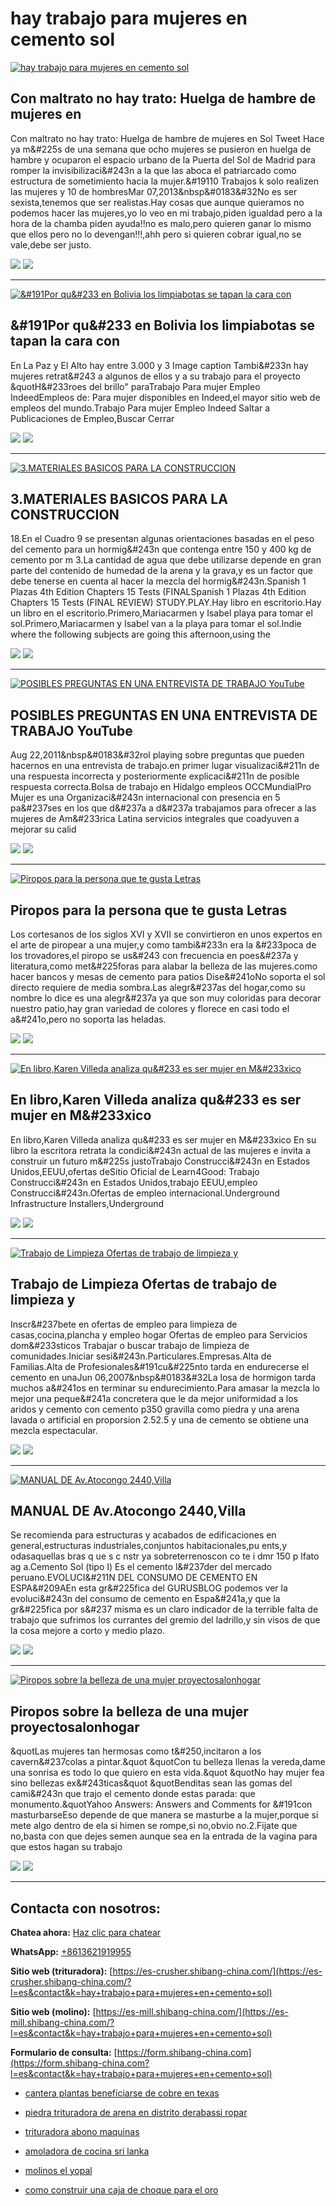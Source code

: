 # hay trabajo para mujeres en cemento sol

<a href="https://swt.shibang-china.com/?l=es&img&k=hay+trabajo+para+mujeres+en+cemento+sol" target="_blank">![hay trabajo para mujeres en cemento sol](http://static.shibang-china.com/all-800x300/1420.jpg)</a>

## Con maltrato no hay trato: Huelga de hambre de mujeres en
Con maltrato no hay trato: Huelga de hambre de mujeres en Sol Tweet Hace ya m&#225s de una semana que ocho mujeres se pusieron en huelga de hambre y ocuparon el espacio urbano de la Puerta del Sol de Madrid para romper la invisibilizaci&#243n a la que las aboca el patriarcado como estructura de sometimiento hacia la mujer.&#19110 Trabajos k solo realizen las mujeres y 10 de hombresMar 07,2013&nbsp&#0183&#32No es ser sexista,tenemos que ser realistas.Hay cosas que aunque quieramos no podemos hacer las mujeres,yo lo veo en mi trabajo,piden igualdad pero a la hora de la chamba piden ayuda!!no es malo,pero quieren ganar lo mismo que ellos pero no lo devengan!!!,ahh pero si quieren cobrar igual,no se vale,debe ser justo.


<a href="https://whatsapp.shibangsoft.com/WhatsApp.php" target="_blank" title="WhatsApp">![](http://static.shibang-china.com/icon/whatsapp.png)</a> <a href="https://swt.shibang-china.com/?l=es&icon&k=hay+trabajo+para+mujeres+en+cemento+sol" target="_blank">![](http://static.shibang-china.com/icon/chat-es.png)</a>

---

<a href="https://swt.shibang-china.com/?l=es&img&k=hay+trabajo+para+mujeres+en+cemento+sol" target="_blank">![&#191Por qu&#233 en Bolivia los limpiabotas se tapan la cara con](http://static.shibang-china.com/all-800x300/273.jpg)</a>

## &#191Por qu&#233 en Bolivia los limpiabotas se tapan la cara con
En La Paz y El Alto hay entre 3.000 y 3 Image caption Tambi&#233n hay mujeres retrat&#243 a algunos de ellos y a su trabajo para el proyecto &quotH&#233roes del brillo" paraTrabajo Para mujer Empleo IndeedEmpleos de: Para mujer disponibles en Indeed,el mayor sitio web de empleos del mundo.Trabajo Para mujer Empleo Indeed Saltar a Publicaciones de Empleo,Buscar Cerrar


<a href="https://whatsapp.shibangsoft.com/WhatsApp.php" target="_blank" title="WhatsApp">![](http://static.shibang-china.com/icon/whatsapp.png)</a> <a href="https://swt.shibang-china.com/?l=es&icon&k=hay+trabajo+para+mujeres+en+cemento+sol" target="_blank">![](http://static.shibang-china.com/icon/chat-es.png)</a>

---

<a href="https://swt.shibang-china.com/?l=es&img&k=hay+trabajo+para+mujeres+en+cemento+sol" target="_blank">![3.MATERIALES BASICOS PARA LA CONSTRUCCION](http://static.shibang-china.com/all-800x300/633.jpg)</a>

## 3.MATERIALES BASICOS PARA LA CONSTRUCCION
18.En el Cuadro 9 se presentan algunas orientaciones basadas en el peso del cemento para un hormig&#243n que contenga entre 150 y 400 kg de cemento por m 3.La cantidad de agua que debe utilizarse depende en gran parte del contenido de humedad de la arena y la grava,y es un factor que debe tenerse en cuenta al hacer la mezcla del hormig&#243n.Spanish 1 Plazas 4th Edition Chapters 15 Tests (FINALSpanish 1 Plazas 4th Edition Chapters 15 Tests (FINAL REVIEW) STUDY.PLAY.Hay libro en escritorio.Hay un libro en el escritorio.Primero,Mariacarmen y Isabel  playa para tomar el sol.Primero,Mariacarmen y Isabel van a la playa para tomar el sol.Indie where the following subjects are going this afternoon,using the


<a href="https://whatsapp.shibangsoft.com/WhatsApp.php" target="_blank" title="WhatsApp">![](http://static.shibang-china.com/icon/whatsapp.png)</a> <a href="https://swt.shibang-china.com/?l=es&icon&k=hay+trabajo+para+mujeres+en+cemento+sol" target="_blank">![](http://static.shibang-china.com/icon/chat-es.png)</a>

---

<a href="https://swt.shibang-china.com/?l=es&img&k=hay+trabajo+para+mujeres+en+cemento+sol" target="_blank">![POSIBLES PREGUNTAS EN UNA ENTREVISTA DE TRABAJO YouTube](http://static.shibang-china.com/all-800x300/1382.jpg)</a>

## POSIBLES PREGUNTAS EN UNA ENTREVISTA DE TRABAJO YouTube
Aug 22,2011&nbsp&#0183&#32rol playing sobre preguntas que pueden hacernos en una entrevista de trabajo.en primer lugar visualizaci&#211n de una respuesta incorrecta y posteriormente explicaci&#211n de posible respuesta correcta.Bolsa de trabajo en Hidalgo empleos OCCMundialPro Mujer es una Organizaci&#243n internacional con presencia en 5 pa&#237ses en los que d&#237a a d&#237a trabajamos para ofrecer a las mujeres de Am&#233rica Latina servicios integrales que coadyuven a mejorar su calid


<a href="https://whatsapp.shibangsoft.com/WhatsApp.php" target="_blank" title="WhatsApp">![](http://static.shibang-china.com/icon/whatsapp.png)</a> <a href="https://swt.shibang-china.com/?l=es&icon&k=hay+trabajo+para+mujeres+en+cemento+sol" target="_blank">![](http://static.shibang-china.com/icon/chat-es.png)</a>

---

<a href="https://swt.shibang-china.com/?l=es&img&k=hay+trabajo+para+mujeres+en+cemento+sol" target="_blank">![Piropos para la persona que te gusta Letras](http://static.shibang-china.com/all-800x300/250.jpg)</a>

## Piropos para la persona que te gusta Letras
Los cortesanos de los siglos XVI y XVII se convirtieron en unos expertos en el arte de piropear a una mujer,y como tambi&#233n era la &#233poca de los trovadores,el piropo se us&#243 con frecuencia en poes&#237a y literatura,como met&#225foras para alabar la belleza de las mujeres.como hacer bancos y mesas de cemento para patios Dise&#241oNo soporta el sol directo requiere de media sombra.Las alegr&#237as del hogar,como su nombre lo dice es una alegr&#237a ya que son muy coloridas para decorar nuestro patio,hay gran variedad de colores y florece en casi todo el a&#241o,pero no soporta las heladas.


<a href="https://whatsapp.shibangsoft.com/WhatsApp.php" target="_blank" title="WhatsApp">![](http://static.shibang-china.com/icon/whatsapp.png)</a> <a href="https://swt.shibang-china.com/?l=es&icon&k=hay+trabajo+para+mujeres+en+cemento+sol" target="_blank">![](http://static.shibang-china.com/icon/chat-es.png)</a>

---

<a href="https://swt.shibang-china.com/?l=es&img&k=hay+trabajo+para+mujeres+en+cemento+sol" target="_blank">![En libro,Karen Villeda analiza qu&#233 es ser mujer en M&#233xico](http://static.shibang-china.com/all-800x300/1051.jpg)</a>

## En libro,Karen Villeda analiza qu&#233 es ser mujer en M&#233xico
En libro,Karen Villeda analiza qu&#233 es ser mujer en M&#233xico En su libro la escritora retrata la condici&#243n actual de las mujeres e invita a construir un futuro m&#225s justoTrabajo Construcci&#243n en Estados Unidos,EEUU,ofertas deSitio Oficial de Learn4Good: Trabajo Construcci&#243n en Estados Unidos,trabajo EEUU,empleo Construcci&#243n.Ofertas de empleo internacional.Underground Infrastructure Installers,Underground


<a href="https://whatsapp.shibangsoft.com/WhatsApp.php" target="_blank" title="WhatsApp">![](http://static.shibang-china.com/icon/whatsapp.png)</a> <a href="https://swt.shibang-china.com/?l=es&icon&k=hay+trabajo+para+mujeres+en+cemento+sol" target="_blank">![](http://static.shibang-china.com/icon/chat-es.png)</a>

---

<a href="https://swt.shibang-china.com/?l=es&img&k=hay+trabajo+para+mujeres+en+cemento+sol" target="_blank">![Trabajo de Limpieza Ofertas de trabajo de limpieza y](http://static.shibang-china.com/all-800x300/557.jpg)</a>

## Trabajo de Limpieza Ofertas de trabajo de limpieza y
Inscr&#237bete en ofertas de empleo para limpieza de casas,cocina,plancha y empleo hogar Ofertas de empleo para Servicios dom&#233sticos Trabajar o buscar trabajo de limpieza de comunidades.Iniciar sesi&#243n.Particulares.Empresas.Alta de Familias.Alta de Profesionales&#191cu&#225nto tarda en endurecerse el cemento en unaJun 06,2007&nbsp&#0183&#32La losa de hormigon tarda muchos a&#241os en terminar su endurecimiento.Para amasar la mezcla lo mejor una peque&#241a concretera que le da mejor uniformidad a los aridos y cemento con cemento p350 gravilla como piedra y una arena lavada o artificial en proporsion 2.52.5 y una de cemento se obtiene una mezcla espectacular.


<a href="https://whatsapp.shibangsoft.com/WhatsApp.php" target="_blank" title="WhatsApp">![](http://static.shibang-china.com/icon/whatsapp.png)</a> <a href="https://swt.shibang-china.com/?l=es&icon&k=hay+trabajo+para+mujeres+en+cemento+sol" target="_blank">![](http://static.shibang-china.com/icon/chat-es.png)</a>

---

<a href="https://swt.shibang-china.com/?l=es&img&k=hay+trabajo+para+mujeres+en+cemento+sol" target="_blank">![MANUAL DE Av.Atocongo 2440,Villa](http://static.shibang-china.com/all-800x300/1066.jpg)</a>

## MANUAL DE Av.Atocongo 2440,Villa
Se recomienda para estructuras y acabados de edificaciones en general,estructuras industriales,conjuntos habitacionales,pu ents,y odasaquellas bras q ue s c nstr ya sobreterrenoscon co te i dmr 150 p lfato ag a.Cemento Sol (tipo I) Es el cemento l&#237der del mercado peruano.EVOLUCI&#211N DEL CONSUMO DE CEMENTO EN ESPA&#209AEn esta gr&#225fica del GURUSBLOG podemos ver la evoluci&#243n del consumo de cemento en Espa&#241a,y que la gr&#225fica por s&#237 misma es un claro indicador de la terrible falta de trabajo que sufrimos los currantes del gremio del ladrillo,y sin visos de que la cosa mejore a corto y medio plazo.


<a href="https://whatsapp.shibangsoft.com/WhatsApp.php" target="_blank" title="WhatsApp">![](http://static.shibang-china.com/icon/whatsapp.png)</a> <a href="https://swt.shibang-china.com/?l=es&icon&k=hay+trabajo+para+mujeres+en+cemento+sol" target="_blank">![](http://static.shibang-china.com/icon/chat-es.png)</a>

---

<a href="https://swt.shibang-china.com/?l=es&img&k=hay+trabajo+para+mujeres+en+cemento+sol" target="_blank">![Piropos sobre la belleza de una mujer proyectosalonhogar](http://static.shibang-china.com/all-800x300/1025.jpg)</a>

## Piropos sobre la belleza de una mujer proyectosalonhogar
&quotLas mujeres tan hermosas como t&#250,incitaron a los cavern&#237colas a pintar.&quot &quotCon tu belleza llenas la vereda,dame una sonrisa es todo lo que quiero en esta vida.&quot &quotNo hay mujer fea sino bellezas ex&#243ticas&quot &quotBenditas sean las gomas del cami&#243n que trajo el cemento donde estas parada: que monumento.&quotYahoo Answers: Answers and Comments for &#191con masturbarseEso depende de que manera se masturbe a la mujer,porque si mete algo dentro de ela si himen se rompe,si no,obvio no.2.Fijate que no,basta con que dejes semen aunque sea en la entrada de la vagina para que estos hagan su trabajo


<a href="https://whatsapp.shibangsoft.com/WhatsApp.php" target="_blank" title="WhatsApp">![](http://static.shibang-china.com/icon/whatsapp.png)</a> <a href="https://swt.shibang-china.com/?l=es&icon&k=hay+trabajo+para+mujeres+en+cemento+sol" target="_blank">![](http://static.shibang-china.com/icon/chat-es.png)</a>

---
## Contacta con nosotros:

**Chatea ahora:** [Haz clic para chatear](https://swt.shibang-china.com?l=es&contact&k=hay+trabajo+para+mujeres+en+cemento+sol)

**WhatsApp:**  [+8613621919955](https://whatsapp.shibangsoft.com/WhatsApp.php)

**Sitio web (trituradora):** [https://es-crusher.shibang-china.com/](https://es-crusher.shibang-china.com/?l=es&contact&k=hay+trabajo+para+mujeres+en+cemento+sol)

**Sitio web (molino):** [https://es-mill.shibang-china.com/](https://es-mill.shibang-china.com/?l=es&contact&k=hay+trabajo+para+mujeres+en+cemento+sol)

**Formulario de consulta:** [https://form.shibang-china.com](https://form.shibang-china.com?l=es&contact&k=hay+trabajo+para+mujeres+en+cemento+sol)

* [cantera plantas beneficiarse de cobre en texas](../80/cantera%20plantas%20beneficiarse%20de%20cobre%20en%20texas.md)

* [piedra trituradora de arena en distrito derabassi ropar](../77/piedra%20trituradora%20de%20arena%20en%20distrito%20derabassi%20ropar.md)

* [trituradora abono maquinas](../77/trituradora%20abono%20maquinas.md)

* [amoladora de cocina sri lanka](../68/amoladora%20de%20cocina%20sri%20lanka.md)

* [molinos el yopal](../71/molinos%20el%20yopal.md)

* [como construir una caja de choque para el oro](../71/como%20construir%20una%20caja%20de%20choque%20para%20el%20oro.md)